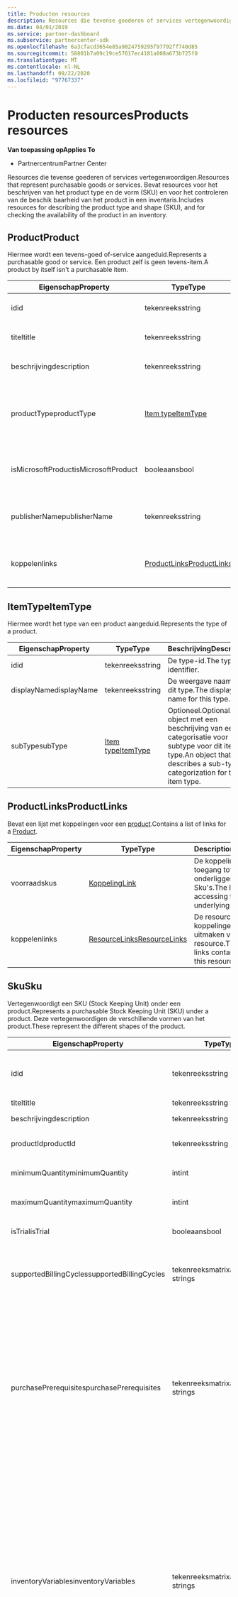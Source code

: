 ```yaml
---
title: Producten resources
description: Resources die tevense goederen of services vertegenwoordigen. Bevat resources voor het beschrijven van het product type en de vorm (SKU) en voor het controleren van de beschik baarheid van het product in een inventaris.
ms.date: 04/01/2019
ms.service: partner-dashboard
ms.subservice: partnercenter-sdk
ms.openlocfilehash: 6a3cfacd3654e85a9824759295f97792ff740d85
ms.sourcegitcommit: 58801b7a09c19ce57617ec4181a008a673b725f0
ms.translationtype: MT
ms.contentlocale: nl-NL
ms.lasthandoff: 09/22/2020
ms.locfileid: "97767337"
---
```

# <a name="products-resources"></a><span data-ttu-id="f5686-104">Producten resources</span><span class="sxs-lookup"><span data-stu-id="f5686-104">Products resources</span></span>

<span data-ttu-id="f5686-105">**Van toepassing op**</span><span class="sxs-lookup"><span data-stu-id="f5686-105">**Applies To**</span></span>

- <span data-ttu-id="f5686-106">Partnercentrum</span><span class="sxs-lookup"><span data-stu-id="f5686-106">Partner Center</span></span>

<span data-ttu-id="f5686-107">Resources die tevense goederen of services vertegenwoordigen.</span><span class="sxs-lookup"><span data-stu-id="f5686-107">Resources that represent purchasable goods or services.</span></span> <span data-ttu-id="f5686-108">Bevat resources voor het beschrijven van het product type en de vorm (SKU) en voor het controleren van de beschik baarheid van het product in een inventaris.</span><span class="sxs-lookup"><span data-stu-id="f5686-108">Includes resources for describing the product type and shape (SKU), and for checking the availability of the product in an inventory.</span></span>

## <a name="product"></a><span data-ttu-id="f5686-109">Product</span><span class="sxs-lookup"><span data-stu-id="f5686-109">Product</span></span>

<span data-ttu-id="f5686-110">Hiermee wordt een tevens-goed of-service aangeduid.</span><span class="sxs-lookup"><span data-stu-id="f5686-110">Represents a purchasable good or service.</span></span> <span data-ttu-id="f5686-111">Een product zelf is geen tevens-item.</span><span class="sxs-lookup"><span data-stu-id="f5686-111">A product by itself isn't a purchasable item.</span></span>

| <span data-ttu-id="f5686-112">Eigenschap</span><span class="sxs-lookup"><span data-stu-id="f5686-112">Property</span></span>           | <span data-ttu-id="f5686-113">Type</span><span class="sxs-lookup"><span data-stu-id="f5686-113">Type</span></span>                          | <span data-ttu-id="f5686-114">Beschrijving</span><span class="sxs-lookup"><span data-stu-id="f5686-114">Description</span></span>                                                              |
|--------------------|-------------------------------|--------------------------------------------------------------------------|
| <span data-ttu-id="f5686-115">id</span><span class="sxs-lookup"><span data-stu-id="f5686-115">id</span></span>                 | <span data-ttu-id="f5686-116">tekenreeks</span><span class="sxs-lookup"><span data-stu-id="f5686-116">string</span></span>                        | <span data-ttu-id="f5686-117">De ID voor dit product.</span><span class="sxs-lookup"><span data-stu-id="f5686-117">The ID for this product.</span></span>                                                 |
| <span data-ttu-id="f5686-118">titel</span><span class="sxs-lookup"><span data-stu-id="f5686-118">title</span></span>              | <span data-ttu-id="f5686-119">tekenreeks</span><span class="sxs-lookup"><span data-stu-id="f5686-119">string</span></span>                        | <span data-ttu-id="f5686-120">De titel van het product.</span><span class="sxs-lookup"><span data-stu-id="f5686-120">The product title.</span></span>                                                       |
| <span data-ttu-id="f5686-121">beschrijving</span><span class="sxs-lookup"><span data-stu-id="f5686-121">description</span></span>        | <span data-ttu-id="f5686-122">tekenreeks</span><span class="sxs-lookup"><span data-stu-id="f5686-122">string</span></span>                        | <span data-ttu-id="f5686-123">De product beschrijving.</span><span class="sxs-lookup"><span data-stu-id="f5686-123">The product description.</span></span>                                                 |
| <span data-ttu-id="f5686-124">productType</span><span class="sxs-lookup"><span data-stu-id="f5686-124">productType</span></span>        | [<span data-ttu-id="f5686-125">Item type</span><span class="sxs-lookup"><span data-stu-id="f5686-125">ItemType</span></span>](#itemtype)         | <span data-ttu-id="f5686-126">Een object met een beschrijving van het type categorisatie (s) van dit product.</span><span class="sxs-lookup"><span data-stu-id="f5686-126">An object that describes the type categorization(s) of this product.</span></span>     |
| <span data-ttu-id="f5686-127">isMicrosoftProduct</span><span class="sxs-lookup"><span data-stu-id="f5686-127">isMicrosoftProduct</span></span> | <span data-ttu-id="f5686-128">booleaans</span><span class="sxs-lookup"><span data-stu-id="f5686-128">bool</span></span>                          | <span data-ttu-id="f5686-129">Hiermee wordt aangegeven of dit een micro soft-product is.</span><span class="sxs-lookup"><span data-stu-id="f5686-129">Indicates whether this is a Microsoft product.</span></span>                          |
| <span data-ttu-id="f5686-130">publisherName</span><span class="sxs-lookup"><span data-stu-id="f5686-130">publisherName</span></span>      | <span data-ttu-id="f5686-131">tekenreeks</span><span class="sxs-lookup"><span data-stu-id="f5686-131">string</span></span>                        | <span data-ttu-id="f5686-132">De naam van de uitgever van het product, indien beschikbaar.</span><span class="sxs-lookup"><span data-stu-id="f5686-132">The name of the product's publisher if available.</span></span>                          |
| <span data-ttu-id="f5686-133">koppelen</span><span class="sxs-lookup"><span data-stu-id="f5686-133">links</span></span>              | [<span data-ttu-id="f5686-134">ProductLinks</span><span class="sxs-lookup"><span data-stu-id="f5686-134">ProductLinks</span></span>](#productlinks) | <span data-ttu-id="f5686-135">De resource koppelingen in het product.</span><span class="sxs-lookup"><span data-stu-id="f5686-135">The resource links contained within the product.</span></span>                         |

## <a name="itemtype"></a><span data-ttu-id="f5686-136">ItemType</span><span class="sxs-lookup"><span data-stu-id="f5686-136">ItemType</span></span>

<span data-ttu-id="f5686-137">Hiermee wordt het type van een product aangeduid.</span><span class="sxs-lookup"><span data-stu-id="f5686-137">Represents the type of a product.</span></span>

| <span data-ttu-id="f5686-138">Eigenschap</span><span class="sxs-lookup"><span data-stu-id="f5686-138">Property</span></span>        | <span data-ttu-id="f5686-139">Type</span><span class="sxs-lookup"><span data-stu-id="f5686-139">Type</span></span>                          | <span data-ttu-id="f5686-140">Beschrijving</span><span class="sxs-lookup"><span data-stu-id="f5686-140">Description</span></span>                                                                          |
|-----------------|-------------------------------|--------------------------------------------------------------------------------------|
| <span data-ttu-id="f5686-141">id</span><span class="sxs-lookup"><span data-stu-id="f5686-141">id</span></span>              | <span data-ttu-id="f5686-142">tekenreeks</span><span class="sxs-lookup"><span data-stu-id="f5686-142">string</span></span>                        | <span data-ttu-id="f5686-143">De type-id.</span><span class="sxs-lookup"><span data-stu-id="f5686-143">The type identifier.</span></span>                                                                 |
| <span data-ttu-id="f5686-144">displayName</span><span class="sxs-lookup"><span data-stu-id="f5686-144">displayName</span></span>     | <span data-ttu-id="f5686-145">tekenreeks</span><span class="sxs-lookup"><span data-stu-id="f5686-145">string</span></span>                        | <span data-ttu-id="f5686-146">De weergave naam voor dit type.</span><span class="sxs-lookup"><span data-stu-id="f5686-146">The display name for this type.</span></span>                                                      |
| <span data-ttu-id="f5686-147">subType</span><span class="sxs-lookup"><span data-stu-id="f5686-147">subType</span></span>         | [<span data-ttu-id="f5686-148">Item type</span><span class="sxs-lookup"><span data-stu-id="f5686-148">ItemType</span></span>](#itemtype)         | <span data-ttu-id="f5686-149">Optioneel.</span><span class="sxs-lookup"><span data-stu-id="f5686-149">Optional.</span></span> <span data-ttu-id="f5686-150">Een object met een beschrijving van een categorisatie voor het subtype voor dit item type.</span><span class="sxs-lookup"><span data-stu-id="f5686-150">An object that describes a sub-type categorization for this item type.</span></span>     |

## <a name="productlinks"></a><span data-ttu-id="f5686-151">ProductLinks</span><span class="sxs-lookup"><span data-stu-id="f5686-151">ProductLinks</span></span>

<span data-ttu-id="f5686-152">Bevat een lijst met koppelingen voor een [product](#product).</span><span class="sxs-lookup"><span data-stu-id="f5686-152">Contains a list of links for a [Product](#product).</span></span>

| <span data-ttu-id="f5686-153">Eigenschap</span><span class="sxs-lookup"><span data-stu-id="f5686-153">Property</span></span>        | <span data-ttu-id="f5686-154">Type</span><span class="sxs-lookup"><span data-stu-id="f5686-154">Type</span></span>                                                          | <span data-ttu-id="f5686-155">Description</span><span class="sxs-lookup"><span data-stu-id="f5686-155">Description</span></span>                                          |
|-----------------|---------------------------------------------------------------|------------------------------------------------------|
| <span data-ttu-id="f5686-156">voorraad</span><span class="sxs-lookup"><span data-stu-id="f5686-156">skus</span></span>            | [<span data-ttu-id="f5686-157">Koppeling</span><span class="sxs-lookup"><span data-stu-id="f5686-157">Link</span></span>](utility-resources.md#link)                             | <span data-ttu-id="f5686-158">De koppeling voor toegang tot de onderliggende Sku's.</span><span class="sxs-lookup"><span data-stu-id="f5686-158">The link for accessing the underlying SKUs.</span></span>          |
| <span data-ttu-id="f5686-159">koppelen</span><span class="sxs-lookup"><span data-stu-id="f5686-159">links</span></span>           | [<span data-ttu-id="f5686-160">ResourceLinks</span><span class="sxs-lookup"><span data-stu-id="f5686-160">ResourceLinks</span></span>](utility-resources.md#resourcelinks)           | <span data-ttu-id="f5686-161">De resource koppelingen die deel uitmaken van deze resource.</span><span class="sxs-lookup"><span data-stu-id="f5686-161">The resource links contained within this resource.</span></span>   |

## <a name="sku"></a><span data-ttu-id="f5686-162">Sku</span><span class="sxs-lookup"><span data-stu-id="f5686-162">Sku</span></span>

<span data-ttu-id="f5686-163">Vertegenwoordigt een SKU (Stock Keeping Unit) onder een product.</span><span class="sxs-lookup"><span data-stu-id="f5686-163">Represents a purchasable Stock Keeping Unit (SKU) under a product.</span></span> <span data-ttu-id="f5686-164">Deze vertegenwoordigen de verschillende vormen van het product.</span><span class="sxs-lookup"><span data-stu-id="f5686-164">These represent the different shapes of the product.</span></span>

| <span data-ttu-id="f5686-165">Eigenschap</span><span class="sxs-lookup"><span data-stu-id="f5686-165">Property</span></span>               | <span data-ttu-id="f5686-166">Type</span><span class="sxs-lookup"><span data-stu-id="f5686-166">Type</span></span>             | <span data-ttu-id="f5686-167">Beschrijving</span><span class="sxs-lookup"><span data-stu-id="f5686-167">Description</span></span>                                                                           |
|------------------------|------------------|---------------------------------------------------------------------------------------|
| <span data-ttu-id="f5686-168">id</span><span class="sxs-lookup"><span data-stu-id="f5686-168">id</span></span>                     | <span data-ttu-id="f5686-169">tekenreeks</span><span class="sxs-lookup"><span data-stu-id="f5686-169">string</span></span>           | <span data-ttu-id="f5686-170">De ID voor deze SKU.</span><span class="sxs-lookup"><span data-stu-id="f5686-170">The ID for this SKU.</span></span> <span data-ttu-id="f5686-171">Deze ID is alleen uniek binnen de context van het bovenliggende product.</span><span class="sxs-lookup"><span data-stu-id="f5686-171">This ID is unique only within the context of its parent product.</span></span> |
| <span data-ttu-id="f5686-172">titel</span><span class="sxs-lookup"><span data-stu-id="f5686-172">title</span></span>                  | <span data-ttu-id="f5686-173">tekenreeks</span><span class="sxs-lookup"><span data-stu-id="f5686-173">string</span></span>           | <span data-ttu-id="f5686-174">De titel van de SKU.</span><span class="sxs-lookup"><span data-stu-id="f5686-174">The title of the SKU.</span></span>                                                                 |
| <span data-ttu-id="f5686-175">beschrijving</span><span class="sxs-lookup"><span data-stu-id="f5686-175">description</span></span>            | <span data-ttu-id="f5686-176">tekenreeks</span><span class="sxs-lookup"><span data-stu-id="f5686-176">string</span></span>           | <span data-ttu-id="f5686-177">De beschrijving van de SKU.</span><span class="sxs-lookup"><span data-stu-id="f5686-177">The description of the SKU.</span></span>                                                           |
| <span data-ttu-id="f5686-178">productId</span><span class="sxs-lookup"><span data-stu-id="f5686-178">productId</span></span>              | <span data-ttu-id="f5686-179">tekenreeks</span><span class="sxs-lookup"><span data-stu-id="f5686-179">string</span></span>           | <span data-ttu-id="f5686-180">De ID van het bovenliggende [product](#product) dat deze SKU bevat.</span><span class="sxs-lookup"><span data-stu-id="f5686-180">The ID of the parent [Product](#product) that contains this SKU.</span></span>                      |
| <span data-ttu-id="f5686-181">minimumQuantity</span><span class="sxs-lookup"><span data-stu-id="f5686-181">minimumQuantity</span></span>        | <span data-ttu-id="f5686-182">int</span><span class="sxs-lookup"><span data-stu-id="f5686-182">int</span></span>              | <span data-ttu-id="f5686-183">De minimale toegestane hoeveelheid voor aankoop.</span><span class="sxs-lookup"><span data-stu-id="f5686-183">The minimum quantity allowed for purchase.</span></span>                                            |
| <span data-ttu-id="f5686-184">maximumQuantity</span><span class="sxs-lookup"><span data-stu-id="f5686-184">maximumQuantity</span></span>        | <span data-ttu-id="f5686-185">int</span><span class="sxs-lookup"><span data-stu-id="f5686-185">int</span></span>              | <span data-ttu-id="f5686-186">De Maxi maal toegestane hoeveelheid voor aankoop.</span><span class="sxs-lookup"><span data-stu-id="f5686-186">The maximum quantity allowed for purchase.</span></span>                                            |
| <span data-ttu-id="f5686-187">isTrial</span><span class="sxs-lookup"><span data-stu-id="f5686-187">isTrial</span></span>                | <span data-ttu-id="f5686-188">booleaans</span><span class="sxs-lookup"><span data-stu-id="f5686-188">bool</span></span>             | <span data-ttu-id="f5686-189">Hiermee wordt aangegeven of deze SKU een proef item is.</span><span class="sxs-lookup"><span data-stu-id="f5686-189">Indicates whether this SKU is a trial item.</span></span>                                           |
| <span data-ttu-id="f5686-190">supportedBillingCycles</span><span class="sxs-lookup"><span data-stu-id="f5686-190">supportedBillingCycles</span></span> | <span data-ttu-id="f5686-191">tekenreeksmatrix</span><span class="sxs-lookup"><span data-stu-id="f5686-191">array of strings</span></span> | <span data-ttu-id="f5686-192">De lijst met ondersteunde facturerings cycli voor deze SKU.</span><span class="sxs-lookup"><span data-stu-id="f5686-192">The list of supported billing cycles for this SKU.</span></span> <span data-ttu-id="f5686-193">Ondersteunde waarden zijn de lidnamen in [BillingCycleType](#billingcycletype).</span><span class="sxs-lookup"><span data-stu-id="f5686-193">Supported values are the member names found in [BillingCycleType](#billingcycletype).</span></span> |
| <span data-ttu-id="f5686-194">purchasePrerequisites</span><span class="sxs-lookup"><span data-stu-id="f5686-194">purchasePrerequisites</span></span>  | <span data-ttu-id="f5686-195">tekenreeksmatrix</span><span class="sxs-lookup"><span data-stu-id="f5686-195">array of strings</span></span> | <span data-ttu-id="f5686-196">De lijst met vereiste stappen of acties die nodig zijn voordat dit item wordt aangeschaft.</span><span class="sxs-lookup"><span data-stu-id="f5686-196">The list of prerequisite steps or actions that are needed prior to purchasing this item.</span></span> <span data-ttu-id="f5686-197">De ondersteunde waarden zijn:</span><span class="sxs-lookup"><span data-stu-id="f5686-197">The supported values are:</span></span><br/>  <span data-ttu-id="f5686-198">"InventoryCheck"-geeft aan dat de inventaris van het item moet worden geëvalueerd voordat u dit item gaat aanschaffen.</span><span class="sxs-lookup"><span data-stu-id="f5686-198">"InventoryCheck" - Indicates that the item's inventory should be evaluated before attempting to purchase this item.</span></span><br/> <span data-ttu-id="f5686-199">"AzureSubscriptionRegistration"-geeft aan dat een Azure-abonnement nodig is en moet worden geregistreerd voordat u dit item kunt aanschaffen.</span><span class="sxs-lookup"><span data-stu-id="f5686-199">"AzureSubscriptionRegistration" - Indicates that an Azure subscription is needed and must be registered before attempting to purchase this item.</span></span>  |
| <span data-ttu-id="f5686-200">inventoryVariables</span><span class="sxs-lookup"><span data-stu-id="f5686-200">inventoryVariables</span></span>     | <span data-ttu-id="f5686-201">tekenreeksmatrix</span><span class="sxs-lookup"><span data-stu-id="f5686-201">array of strings</span></span> | <span data-ttu-id="f5686-202">De lijst met variabelen die nodig zijn voor het uitvoeren van een inventarisatie controle voor dit item.</span><span class="sxs-lookup"><span data-stu-id="f5686-202">The list of variables needed to execute an inventory check on this item.</span></span> <span data-ttu-id="f5686-203">De ondersteunde waarden zijn:</span><span class="sxs-lookup"><span data-stu-id="f5686-203">The supported values are:</span></span><br/> <span data-ttu-id="f5686-204">KlantId: de ID van de klant voor wie de aankoop geldt.</span><span class="sxs-lookup"><span data-stu-id="f5686-204">"CustomerId" - The ID of the customer that the purchase would be for.</span></span><br/> <span data-ttu-id="f5686-205">"AzureSubscriptionId": de ID van het Azure-abonnement dat wordt gebruikt voor een inkoop van Azure-reserve ringen.</span><span class="sxs-lookup"><span data-stu-id="f5686-205">"AzureSubscriptionId" - The ID of the Azure subscription that would be used for an Azure reservation purchase.</span></span></br> <span data-ttu-id="f5686-206">"ArmRegionName": de regio waarvoor de inventarisatie moet worden gecontroleerd.</span><span class="sxs-lookup"><span data-stu-id="f5686-206">"ArmRegionName" - The region for which to verify inventory.</span></span> <span data-ttu-id="f5686-207">Deze waarde moet overeenkomen met de "ArmRegionName" van de DynamicAttributes van de SKU.</span><span class="sxs-lookup"><span data-stu-id="f5686-207">This value must match the "ArmRegionName" from the SKU's DynamicAttributes.</span></span> |
| <span data-ttu-id="f5686-208">provisioningVariables</span><span class="sxs-lookup"><span data-stu-id="f5686-208">provisioningVariables</span></span>  | <span data-ttu-id="f5686-209">tekenreeksmatrix</span><span class="sxs-lookup"><span data-stu-id="f5686-209">array of strings</span></span> | <span data-ttu-id="f5686-210">De lijst met variabelen die moeten worden verstrekt in de inrichtings context van een [Winkelwagen regel item](cart-resources.md#cartlineitem) bij de aankoop van dit item.</span><span class="sxs-lookup"><span data-stu-id="f5686-210">The list of variables that must be provided into the provisioning context of a [cart line item](cart-resources.md#cartlineitem) when purchasing this item.</span></span> <span data-ttu-id="f5686-211">De ondersteunde waarden zijn:</span><span class="sxs-lookup"><span data-stu-id="f5686-211">The supported values are:</span></span><br/> <span data-ttu-id="f5686-212">Bereik: het bereik voor een inkoop van Azure-reserve ringen: ' single ', ' gedeeld '.</span><span class="sxs-lookup"><span data-stu-id="f5686-212">Scope - The scope for an Azure reservation purchase: "Single", "Shared".</span></span><br/> <span data-ttu-id="f5686-213">' SubscriptionId ': de ID van het Azure-abonnement dat wordt gebruikt voor een inkoop van Azure-reserve ringen.</span><span class="sxs-lookup"><span data-stu-id="f5686-213">"SubscriptionId" - The ID of the Azure subscription that would be used for an Azure reservation purchase.</span></span><br/> <span data-ttu-id="f5686-214">' Duration ': de duur van de Azure-reserve ring, ' 1Year ', ' 3Year '.</span><span class="sxs-lookup"><span data-stu-id="f5686-214">"Duration" - The duration of the Azure reservation: "1Year", "3Year".</span></span>  |
| <span data-ttu-id="f5686-215">dynamicAttributes</span><span class="sxs-lookup"><span data-stu-id="f5686-215">dynamicAttributes</span></span>      | <span data-ttu-id="f5686-216">sleutel/waarde-paren</span><span class="sxs-lookup"><span data-stu-id="f5686-216">key/value pairs</span></span>  | <span data-ttu-id="f5686-217">De woorden lijst met dynamische eigenschappen die van toepassing zijn op dit item.</span><span class="sxs-lookup"><span data-stu-id="f5686-217">The dictionary of dynamic properties that apply to this item.</span></span> <span data-ttu-id="f5686-218">Houd er rekening mee dat de eigenschappen in deze woorden lijst dynamisch zijn en kunnen zonder kennisgeving worden gewijzigd.</span><span class="sxs-lookup"><span data-stu-id="f5686-218">Please note that the properties in this dictionary are dynamic and can change without notice.</span></span> <span data-ttu-id="f5686-219">U moet geen sterke afhankelijkheden maken voor bepaalde sleutels die in de waarde van deze eigenschap aanwezig zijn.</span><span class="sxs-lookup"><span data-stu-id="f5686-219">You should not create strong dependencies on particular keys existing in the value of this property.</span></span>    |
| <span data-ttu-id="f5686-220">koppelen</span><span class="sxs-lookup"><span data-stu-id="f5686-220">links</span></span>                  | [<span data-ttu-id="f5686-221">ResourceLinks</span><span class="sxs-lookup"><span data-stu-id="f5686-221">ResourceLinks</span></span>](utility-resources.md#resourcelinks) | <span data-ttu-id="f5686-222">De resource koppelingen in de SKU.</span><span class="sxs-lookup"><span data-stu-id="f5686-222">The resource links contained within the SKU.</span></span>                   |

## <a name="availability"></a><span data-ttu-id="f5686-223">Beschikbaarheid</span><span class="sxs-lookup"><span data-stu-id="f5686-223">Availability</span></span>

<span data-ttu-id="f5686-224">Vertegenwoordigt een configuratie waarin een SKU beschikbaar is voor aankoop (zoals land, valuta en sector segment).</span><span class="sxs-lookup"><span data-stu-id="f5686-224">Represents a configuration in which a SKU is available for purchase (such as country, currency, and industry segment).</span></span>

| <span data-ttu-id="f5686-225">Eigenschap</span><span class="sxs-lookup"><span data-stu-id="f5686-225">Property</span></span>        | <span data-ttu-id="f5686-226">Type</span><span class="sxs-lookup"><span data-stu-id="f5686-226">Type</span></span>                        | <span data-ttu-id="f5686-227">Beschrijving</span><span class="sxs-lookup"><span data-stu-id="f5686-227">Description</span></span>                                                                         |
|-----------------|-----------------------------------------------------|-------------------------------------------------------------------------------------|
| <span data-ttu-id="f5686-228">id</span><span class="sxs-lookup"><span data-stu-id="f5686-228">id</span></span>              | <span data-ttu-id="f5686-229">tekenreeks</span><span class="sxs-lookup"><span data-stu-id="f5686-229">string</span></span>                        | <span data-ttu-id="f5686-230">De ID voor deze Beschik baarheid.</span><span class="sxs-lookup"><span data-stu-id="f5686-230">The ID for this availability.</span></span> <span data-ttu-id="f5686-231">Deze ID is alleen uniek binnen de context van het bovenliggende [product](#product) en de bijbehorende [SKU](#sku).</span><span class="sxs-lookup"><span data-stu-id="f5686-231">This ID is unique only within the context of its parent [product](#product) and [SKU](#sku).</span></span> <span data-ttu-id="f5686-232">**Opmerking** Deze ID kan in de loop van de tijd worden gewijzigd.</span><span class="sxs-lookup"><span data-stu-id="f5686-232">**Note** This ID can change over time.</span></span> <span data-ttu-id="f5686-233">U moet binnen een korte tijds Panne alleen vertrouwen op deze waarde nadat u deze hebt opgehaald.</span><span class="sxs-lookup"><span data-stu-id="f5686-233">You should only rely on this value within a short time span after retrieving it.</span></span>  |
| <span data-ttu-id="f5686-234">productId</span><span class="sxs-lookup"><span data-stu-id="f5686-234">productId</span></span>       | <span data-ttu-id="f5686-235">tekenreeks</span><span class="sxs-lookup"><span data-stu-id="f5686-235">string</span></span>                        | <span data-ttu-id="f5686-236">De ID van het [product](#product) dat deze Beschik baarheid bevat.</span><span class="sxs-lookup"><span data-stu-id="f5686-236">The ID of the [product](#product) that contains this availability.</span></span>           |
| <span data-ttu-id="f5686-237">skuId</span><span class="sxs-lookup"><span data-stu-id="f5686-237">skuId</span></span>           | <span data-ttu-id="f5686-238">tekenreeks</span><span class="sxs-lookup"><span data-stu-id="f5686-238">string</span></span>                        | <span data-ttu-id="f5686-239">De ID van de [SKU](#sku) die deze Beschik baarheid bevat.</span><span class="sxs-lookup"><span data-stu-id="f5686-239">The ID of the [SKU](#sku) that contains this availability.</span></span>                   |
| <span data-ttu-id="f5686-240">catalogItemId</span><span class="sxs-lookup"><span data-stu-id="f5686-240">catalogItemId</span></span>   | <span data-ttu-id="f5686-241">tekenreeks</span><span class="sxs-lookup"><span data-stu-id="f5686-241">string</span></span>                        | <span data-ttu-id="f5686-242">De unieke id voor dit item in de catalogus.</span><span class="sxs-lookup"><span data-stu-id="f5686-242">The unique identifier for this item in the catalog.</span></span> <span data-ttu-id="f5686-243">Dit is de ID die moet worden ingevuld in de eigenschappen [OrderLineItem. OfferId](order-resources.md#orderlineitem) of [CartLineItem. CatalogItemId](cart-resources.md#cartlineitem) bij het aanschaffen van de bovenliggende [SKU](#sku).</span><span class="sxs-lookup"><span data-stu-id="f5686-243">This is the ID that must be populated into the [OrderLineItem.OfferId](order-resources.md#orderlineitem) or [CartLineItem.CatalogItemId](cart-resources.md#cartlineitem) properties when purchasing the parent [SKU](#sku).</span></span> <span data-ttu-id="f5686-244">**Opmerking** Deze ID kan in de loop van de tijd worden gewijzigd.</span><span class="sxs-lookup"><span data-stu-id="f5686-244">**Note** This ID can change over time.</span></span> <span data-ttu-id="f5686-245">U moet deze waarde alleen binnen korte tijd gebruiken nadat u deze hebt opgehaald.</span><span class="sxs-lookup"><span data-stu-id="f5686-245">You should only rely on this value within a short time after retrieving it.</span></span> <span data-ttu-id="f5686-246">Het mag alleen worden gebruikt voor toegang tot en gebruik op het moment van aankoop.</span><span class="sxs-lookup"><span data-stu-id="f5686-246">It should only be accessed and used at the time of purchase.</span></span>  |
| <span data-ttu-id="f5686-247">defaultCurrency</span><span class="sxs-lookup"><span data-stu-id="f5686-247">defaultCurrency</span></span> | <span data-ttu-id="f5686-248">tekenreeks</span><span class="sxs-lookup"><span data-stu-id="f5686-248">string</span></span>                        | <span data-ttu-id="f5686-249">De standaard valuta die voor deze Beschik baarheid wordt ondersteund.</span><span class="sxs-lookup"><span data-stu-id="f5686-249">The default currency supported for this availability.</span></span>                               |
| <span data-ttu-id="f5686-250">segment</span><span class="sxs-lookup"><span data-stu-id="f5686-250">segment</span></span>         | <span data-ttu-id="f5686-251">tekenreeks</span><span class="sxs-lookup"><span data-stu-id="f5686-251">string</span></span>                        | <span data-ttu-id="f5686-252">Het sector segment voor deze Beschik baarheid.</span><span class="sxs-lookup"><span data-stu-id="f5686-252">The industry segment for this availability.</span></span> <span data-ttu-id="f5686-253">Ondersteunde waarden zijn: commercieel, onderwijs, overheid, non-profit organisatie.</span><span class="sxs-lookup"><span data-stu-id="f5686-253">Supported values are: Commercial, Education, Government, NonProfit.</span></span> |
| <span data-ttu-id="f5686-254">country</span><span class="sxs-lookup"><span data-stu-id="f5686-254">country</span></span>         | <span data-ttu-id="f5686-255">tekenreeks</span><span class="sxs-lookup"><span data-stu-id="f5686-255">string</span></span>                                              | <span data-ttu-id="f5686-256">Het land of de regio (in ISO-land code-indeling) waarop deze Beschik baarheid van toepassing is.</span><span class="sxs-lookup"><span data-stu-id="f5686-256">The country or region (in ISO country code format) where this availability applies.</span></span> |
| <span data-ttu-id="f5686-257">isPurchasable</span><span class="sxs-lookup"><span data-stu-id="f5686-257">isPurchasable</span></span>   | <span data-ttu-id="f5686-258">booleaans</span><span class="sxs-lookup"><span data-stu-id="f5686-258">bool</span></span>                                                | <span data-ttu-id="f5686-259">Hiermee wordt aangegeven of deze Beschik baarheid tevens is.</span><span class="sxs-lookup"><span data-stu-id="f5686-259">Indicates whether this availability is purchasable.</span></span> |
| <span data-ttu-id="f5686-260">isRenewable</span><span class="sxs-lookup"><span data-stu-id="f5686-260">isRenewable</span></span>     | <span data-ttu-id="f5686-261">booleaans</span><span class="sxs-lookup"><span data-stu-id="f5686-261">bool</span></span>                                                | <span data-ttu-id="f5686-262">Hiermee wordt aangegeven of deze Beschik baarheid kan worden verlengd.</span><span class="sxs-lookup"><span data-stu-id="f5686-262">Indicates whether this availability is renewable.</span></span> |
| <span data-ttu-id="f5686-263">product</span><span class="sxs-lookup"><span data-stu-id="f5686-263">product</span></span>      | [<span data-ttu-id="f5686-264">Product</span><span class="sxs-lookup"><span data-stu-id="f5686-264">Product</span></span>](#product)               | <span data-ttu-id="f5686-265">Het product waaraan deze Beschik baarheid correspondeert.</span><span class="sxs-lookup"><span data-stu-id="f5686-265">The product this availability corresponds to.</span></span> |
| <span data-ttu-id="f5686-266">sku</span><span class="sxs-lookup"><span data-stu-id="f5686-266">sku</span></span>          | [<span data-ttu-id="f5686-267">SKU</span><span class="sxs-lookup"><span data-stu-id="f5686-267">Sku</span></span>](#sku)            | <span data-ttu-id="f5686-268">De SKU waaraan deze Beschik baarheid correspondeert.</span><span class="sxs-lookup"><span data-stu-id="f5686-268">The SKU this availability corresponds to.</span></span> |
| <span data-ttu-id="f5686-269">inzake</span><span class="sxs-lookup"><span data-stu-id="f5686-269">terms</span></span>           | <span data-ttu-id="f5686-270">matrix van [term](#term) resources</span><span class="sxs-lookup"><span data-stu-id="f5686-270">array of [Term](#term) resources</span></span>  | <span data-ttu-id="f5686-271">De verzameling voor waarden die van toepassing zijn op deze Beschik baarheid.</span><span class="sxs-lookup"><span data-stu-id="f5686-271">The collection of terms that are applicable to this availability.</span></span> |
| <span data-ttu-id="f5686-272">koppelen</span><span class="sxs-lookup"><span data-stu-id="f5686-272">links</span></span>           | [<span data-ttu-id="f5686-273">ResourceLinks</span><span class="sxs-lookup"><span data-stu-id="f5686-273">ResourceLinks</span></span>](utility-resources.md#resourcelinks) | <span data-ttu-id="f5686-274">De resource koppelingen zijn opgenomen in de beschik baarheid.</span><span class="sxs-lookup"><span data-stu-id="f5686-274">The resource links contained within the availability.</span></span> |

## <a name="term"></a><span data-ttu-id="f5686-275">Term</span><span class="sxs-lookup"><span data-stu-id="f5686-275">Term</span></span>

<span data-ttu-id="f5686-276">Hiermee wordt een periode aangegeven waarvoor de beschik baarheid kan worden aangeschaft.</span><span class="sxs-lookup"><span data-stu-id="f5686-276">Represents a term for which the availability can be purchased.</span></span>

| <span data-ttu-id="f5686-277">Eigenschap</span><span class="sxs-lookup"><span data-stu-id="f5686-277">Property</span></span>              | <span data-ttu-id="f5686-278">Type</span><span class="sxs-lookup"><span data-stu-id="f5686-278">Type</span></span>                                        | <span data-ttu-id="f5686-279">Description</span><span class="sxs-lookup"><span data-stu-id="f5686-279">Description</span></span>                                                                         |
|-----------------------|-----------------------------------------------------------------------------------|-------------------------------------------------------------------------------------|
| <span data-ttu-id="f5686-280">duur</span><span class="sxs-lookup"><span data-stu-id="f5686-280">duration</span></span>              | <span data-ttu-id="f5686-281">tekenreeks</span><span class="sxs-lookup"><span data-stu-id="f5686-281">string</span></span>                                      | <span data-ttu-id="f5686-282">Een ISO 8601-representatie van de duur van de term.</span><span class="sxs-lookup"><span data-stu-id="f5686-282">An ISO 8601 representation of the term's duration.</span></span> <span data-ttu-id="f5686-283">De huidige ondersteunde waarden zijn P1M (1 maand), P1Y (1 jaar) en P3Y (3 jaar).</span><span class="sxs-lookup"><span data-stu-id="f5686-283">The current supported values are P1M (1 month), P1Y (1 year) and P3Y (3 years).</span></span> |
| <span data-ttu-id="f5686-284">beschrijving</span><span class="sxs-lookup"><span data-stu-id="f5686-284">description</span></span>           | <span data-ttu-id="f5686-285">tekenreeks</span><span class="sxs-lookup"><span data-stu-id="f5686-285">string</span></span>                                      | <span data-ttu-id="f5686-286">De beschrijving van de term.</span><span class="sxs-lookup"><span data-stu-id="f5686-286">The description of the term.</span></span>           |

## <a name="inventorycheckrequest"></a><span data-ttu-id="f5686-287">InventoryCheckRequest</span><span class="sxs-lookup"><span data-stu-id="f5686-287">InventoryCheckRequest</span></span>

<span data-ttu-id="f5686-288">Hiermee wordt een aanvraag voor het controleren van de inventaris op bepaalde catalogus items aangeduid.</span><span class="sxs-lookup"><span data-stu-id="f5686-288">Represents a request to check inventory against certain catalog items.</span></span>

| <span data-ttu-id="f5686-289">Eigenschap</span><span class="sxs-lookup"><span data-stu-id="f5686-289">Property</span></span>         | <span data-ttu-id="f5686-290">Type</span><span class="sxs-lookup"><span data-stu-id="f5686-290">Type</span></span>                                                | <span data-ttu-id="f5686-291">Description</span><span class="sxs-lookup"><span data-stu-id="f5686-291">Description</span></span>                                                                                 |
|------------------|-----------------------------------------------------|---------------------------------------------------------------------------------------------|
| <span data-ttu-id="f5686-292">targetItems</span><span class="sxs-lookup"><span data-stu-id="f5686-292">targetItems</span></span>      | <span data-ttu-id="f5686-293">matrix van [InventoryItem](#inventoryitem)</span><span class="sxs-lookup"><span data-stu-id="f5686-293">array of [InventoryItem](#inventoryitem)</span></span>            | <span data-ttu-id="f5686-294">De lijst met catalogus items die door de inventarisatie controle worden geëvalueerd.</span><span class="sxs-lookup"><span data-stu-id="f5686-294">The list of catalog items that the inventory check will evaluate.</span></span>                           |
| <span data-ttu-id="f5686-295">inventoryContext</span><span class="sxs-lookup"><span data-stu-id="f5686-295">inventoryContext</span></span> | <span data-ttu-id="f5686-296">sleutel/waarde-paren</span><span class="sxs-lookup"><span data-stu-id="f5686-296">key/value pairs</span></span>                                     | <span data-ttu-id="f5686-297">De woorden lijst met context waarden die nodig zijn om de inventaris controle (s) uit te voeren.</span><span class="sxs-lookup"><span data-stu-id="f5686-297">The dictionary of context values that are needed to carry out the inventory check(s).</span></span> <span data-ttu-id="f5686-298">Elke [SKU](#sku) van de producten definieert welke waarden (indien van toepassing) nodig zijn om deze bewerking uit te voeren.</span><span class="sxs-lookup"><span data-stu-id="f5686-298">Each [SKU](#sku) of the products will define which values (if any) are needed to carry out this operation.</span></span>  |
| <span data-ttu-id="f5686-299">koppelen</span><span class="sxs-lookup"><span data-stu-id="f5686-299">links</span></span>            | [<span data-ttu-id="f5686-300">ResourceLinks</span><span class="sxs-lookup"><span data-stu-id="f5686-300">ResourceLinks</span></span>](utility-resources.md#resourcelinks) | <span data-ttu-id="f5686-301">De resource koppelingen zijn opgenomen in de aanvraag voor de controle van de inventaris.</span><span class="sxs-lookup"><span data-stu-id="f5686-301">The resource links contained within the inventory check request.</span></span>                            |

## <a name="inventoryitem"></a><span data-ttu-id="f5686-302">InventoryItem</span><span class="sxs-lookup"><span data-stu-id="f5686-302">InventoryItem</span></span>

<span data-ttu-id="f5686-303">Hiermee wordt één item in een inventarisatie controle bewerking aangeduid.</span><span class="sxs-lookup"><span data-stu-id="f5686-303">Represents a single item in an inventory check operation.</span></span> <span data-ttu-id="f5686-304">Deze resource wordt gebruikt voor het opgeven van de doel items in een invoer aanvraag en wordt ook gebruikt om de uitvoer resultaten van de bewerking inventaris controle te vertegenwoordigen.</span><span class="sxs-lookup"><span data-stu-id="f5686-304">This resource is used for specifying the target items in an input request and is also used to represent the output results of the inventory check operation.</span></span>

| <span data-ttu-id="f5686-305">Eigenschap</span><span class="sxs-lookup"><span data-stu-id="f5686-305">Property</span></span>         | <span data-ttu-id="f5686-306">Type</span><span class="sxs-lookup"><span data-stu-id="f5686-306">Type</span></span>                                                              | <span data-ttu-id="f5686-307">Description</span><span class="sxs-lookup"><span data-stu-id="f5686-307">Description</span></span>                                                                      |
|------------------|-------------------------------------------------------------------|----------------------------------------------------------------------------------|
| <span data-ttu-id="f5686-308">productId</span><span class="sxs-lookup"><span data-stu-id="f5686-308">productId</span></span>        | <span data-ttu-id="f5686-309">tekenreeks</span><span class="sxs-lookup"><span data-stu-id="f5686-309">string</span></span>                                                            | <span data-ttu-id="f5686-310">Lang De ID van het [product](#product).</span><span class="sxs-lookup"><span data-stu-id="f5686-310">(Required) The ID of the [product](#product).</span></span>                            |
| <span data-ttu-id="f5686-311">skuId</span><span class="sxs-lookup"><span data-stu-id="f5686-311">skuId</span></span>            | <span data-ttu-id="f5686-312">tekenreeks</span><span class="sxs-lookup"><span data-stu-id="f5686-312">string</span></span>                                                            | <span data-ttu-id="f5686-313">De ID van de [SKU](#sku).</span><span class="sxs-lookup"><span data-stu-id="f5686-313">The ID of the [SKU](#sku).</span></span> <span data-ttu-id="f5686-314">Wanneer u deze resource als invoer voor een inventarisatie aanvraag gebruikt, is deze waarde optioneel.</span><span class="sxs-lookup"><span data-stu-id="f5686-314">When using this resource as input to an inventory request, this value is optional.</span></span> <span data-ttu-id="f5686-315">Als deze waarde niet wordt vermeld, worden alle Sku's onder het product beschouwd als doel items van de bewerking inventaris controle.</span><span class="sxs-lookup"><span data-stu-id="f5686-315">If this value isn't provided, then all SKUs under the product will be considered as target items of the inventory check operation.</span></span>      |
| <span data-ttu-id="f5686-316">isRestricted</span><span class="sxs-lookup"><span data-stu-id="f5686-316">isRestricted</span></span>     | <span data-ttu-id="f5686-317">booleaans</span><span class="sxs-lookup"><span data-stu-id="f5686-317">bool</span></span>                                                              | <span data-ttu-id="f5686-318">Hiermee wordt aangegeven of dit item een beperkte inventaris heeft gevonden.</span><span class="sxs-lookup"><span data-stu-id="f5686-318">Indicates whether this item was found to have a restricted inventory.</span></span>            |
| <span data-ttu-id="f5686-319">restrictie</span><span class="sxs-lookup"><span data-stu-id="f5686-319">restrictions</span></span>     | <span data-ttu-id="f5686-320">matrix van [InventoryRestriction](#inventoryrestriction)</span><span class="sxs-lookup"><span data-stu-id="f5686-320">array of [InventoryRestriction](#inventoryrestriction)</span></span>            | <span data-ttu-id="f5686-321">De details van de beperkingen die voor dit item zijn gevonden.</span><span class="sxs-lookup"><span data-stu-id="f5686-321">The details of any restrictions that are found for this item.</span></span> <span data-ttu-id="f5686-322">Deze eigenschap wordt alleen ingevuld als **isRestricted** = ' True ' is.</span><span class="sxs-lookup"><span data-stu-id="f5686-322">This property will only be populated if **isRestricted** = "true".</span></span> |

## <a name="inventoryrestriction"></a><span data-ttu-id="f5686-323">InventoryRestriction</span><span class="sxs-lookup"><span data-stu-id="f5686-323">InventoryRestriction</span></span>

<span data-ttu-id="f5686-324">Hiermee worden de details van een inventarisatie beperking aangegeven.</span><span class="sxs-lookup"><span data-stu-id="f5686-324">Represents the details of an inventory restriction.</span></span> <span data-ttu-id="f5686-325">Dit is alleen van toepassing op uitvoer resultaten van de inventarisatie, niet voor invoer aanvragen.</span><span class="sxs-lookup"><span data-stu-id="f5686-325">This is only applicable for inventory check output results, not for input requests.</span></span>

| <span data-ttu-id="f5686-326">Eigenschap</span><span class="sxs-lookup"><span data-stu-id="f5686-326">Property</span></span>         | <span data-ttu-id="f5686-327">Type</span><span class="sxs-lookup"><span data-stu-id="f5686-327">Type</span></span>                  | <span data-ttu-id="f5686-328">Description</span><span class="sxs-lookup"><span data-stu-id="f5686-328">Description</span></span>                                                                                 |
|------------------|-----------------------|---------------------------------------------------------------------------------------------|
| <span data-ttu-id="f5686-329">reasonCode</span><span class="sxs-lookup"><span data-stu-id="f5686-329">reasonCode</span></span>       | <span data-ttu-id="f5686-330">tekenreeks</span><span class="sxs-lookup"><span data-stu-id="f5686-330">string</span></span>                | <span data-ttu-id="f5686-331">De code waarmee de reden voor de beperking wordt geïdentificeerd.</span><span class="sxs-lookup"><span data-stu-id="f5686-331">The code that identifies the reason for the restriction.</span></span>                                    |
| <span data-ttu-id="f5686-332">beschrijving</span><span class="sxs-lookup"><span data-stu-id="f5686-332">description</span></span>      | <span data-ttu-id="f5686-333">tekenreeks</span><span class="sxs-lookup"><span data-stu-id="f5686-333">string</span></span>                | <span data-ttu-id="f5686-334">De beschrijving van de inventarisatie beperking.</span><span class="sxs-lookup"><span data-stu-id="f5686-334">The description of the inventory restriction.</span></span>                                               |
| <span data-ttu-id="f5686-335">properties</span><span class="sxs-lookup"><span data-stu-id="f5686-335">properties</span></span>       | <span data-ttu-id="f5686-336">sleutel/waarde-paren</span><span class="sxs-lookup"><span data-stu-id="f5686-336">key/value pairs</span></span>       | <span data-ttu-id="f5686-337">De woorden lijst met eigenschappen die mogelijk meer details over de beperking bieden.</span><span class="sxs-lookup"><span data-stu-id="f5686-337">The dictionary of properties that may provide further details on the restriction.</span></span>           |

## <a name="billingcycletype"></a><span data-ttu-id="f5686-338">BillingCycleType</span><span class="sxs-lookup"><span data-stu-id="f5686-338">BillingCycleType</span></span>

<span data-ttu-id="f5686-339">Een [Enum/DotNet/API/System. enum) met waarden die een type facturerings cyclus aangeven.</span><span class="sxs-lookup"><span data-stu-id="f5686-339">An [Enum/dotnet/api/system.enum) with values that indicate a type of billing cycle.</span></span>

| <span data-ttu-id="f5686-340">Waarde</span><span class="sxs-lookup"><span data-stu-id="f5686-340">Value</span></span>              | <span data-ttu-id="f5686-341">Positie</span><span class="sxs-lookup"><span data-stu-id="f5686-341">Position</span></span>     | <span data-ttu-id="f5686-342">Beschrijving</span><span class="sxs-lookup"><span data-stu-id="f5686-342">Description</span></span>                                                                                |
|--------------------|--------------|--------------------------------------------------------------------------------------------|
| <span data-ttu-id="f5686-343">Onbekend</span><span class="sxs-lookup"><span data-stu-id="f5686-343">Unknown</span></span>            | <span data-ttu-id="f5686-344">0</span><span class="sxs-lookup"><span data-stu-id="f5686-344">0</span></span>            | <span data-ttu-id="f5686-345">Enum-initialisatie functie.</span><span class="sxs-lookup"><span data-stu-id="f5686-345">Enum initializer.</span></span>                                                                          |
| <span data-ttu-id="f5686-346">Maandelijks</span><span class="sxs-lookup"><span data-stu-id="f5686-346">Monthly</span></span>            | <span data-ttu-id="f5686-347">1</span><span class="sxs-lookup"><span data-stu-id="f5686-347">1</span></span>            | <span data-ttu-id="f5686-348">Geeft aan dat de partner maandelijks wordt gefactureerd.</span><span class="sxs-lookup"><span data-stu-id="f5686-348">Indicates that the partner will be charged monthly.</span></span>                                        |
| <span data-ttu-id="f5686-349">Jaarlijks</span><span class="sxs-lookup"><span data-stu-id="f5686-349">Annual</span></span>             | <span data-ttu-id="f5686-350">2</span><span class="sxs-lookup"><span data-stu-id="f5686-350">2</span></span>            | <span data-ttu-id="f5686-351">Geeft aan dat de partner jaarlijks wordt gefactureerd.</span><span class="sxs-lookup"><span data-stu-id="f5686-351">Indicates that the partner will be charged annually.</span></span>                                       |
| <span data-ttu-id="f5686-352">Geen</span><span class="sxs-lookup"><span data-stu-id="f5686-352">None</span></span>               | <span data-ttu-id="f5686-353">3</span><span class="sxs-lookup"><span data-stu-id="f5686-353">3</span></span>            | <span data-ttu-id="f5686-354">Geeft aan dat er geen kosten in rekening worden gebracht voor de partner.</span><span class="sxs-lookup"><span data-stu-id="f5686-354">Indicates that the partner will not be charged.</span></span> <span data-ttu-id="f5686-355">Deze waarde kan worden gebruikt voor proef items.</span><span class="sxs-lookup"><span data-stu-id="f5686-355">This value may be used for trial items.</span></span>    |
| <span data-ttu-id="f5686-356">Eenmalige</span><span class="sxs-lookup"><span data-stu-id="f5686-356">OneTime</span></span>            | <span data-ttu-id="f5686-357">4</span><span class="sxs-lookup"><span data-stu-id="f5686-357">4</span></span>            | <span data-ttu-id="f5686-358">Geeft aan dat de partner één keer wordt gefactureerd.</span><span class="sxs-lookup"><span data-stu-id="f5686-358">Indicates that the partner will be charged one time.</span></span>                                       |
